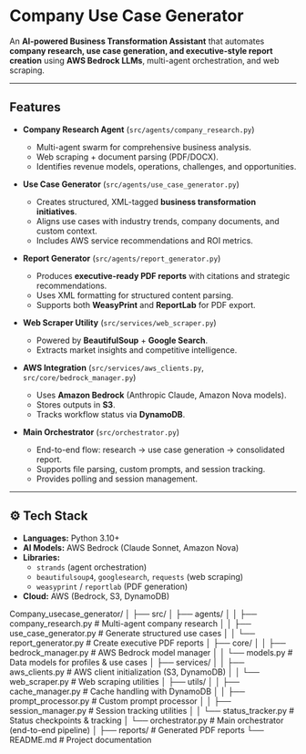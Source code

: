 # Company Use Case Generator 

An **AI-powered Business Transformation Assistant** that automates **company research, use case generation, and executive-style report creation** using **AWS Bedrock LLMs**, multi-agent orchestration, and web scraping.

---

## Features
- **Company Research Agent** (`src/agents/company_research.py`)  
  - Multi-agent swarm for comprehensive business analysis.  
  - Web scraping + document parsing (PDF/DOCX).  
  - Identifies revenue models, operations, challenges, and opportunities.  

- **Use Case Generator** (`src/agents/use_case_generator.py`)  
  - Creates structured, XML-tagged **business transformation initiatives**.  
  - Aligns use cases with industry trends, company documents, and custom context.  
  - Includes AWS service recommendations and ROI metrics.  

- **Report Generator** (`src/agents/report_generator.py`)  
  - Produces **executive-ready PDF reports** with citations and strategic recommendations.  
  - Uses XML formatting for structured content parsing.  
  - Supports both **WeasyPrint** and **ReportLab** for PDF export.  

- **Web Scraper Utility** (`src/services/web_scraper.py`)  
  - Powered by **BeautifulSoup** + **Google Search**.  
  - Extracts market insights and competitive intelligence.  

- **AWS Integration** (`src/services/aws_clients.py`, `src/core/bedrock_manager.py`)  
  - Uses **Amazon Bedrock** (Anthropic Claude, Amazon Nova models).  
  - Stores outputs in **S3**.  
  - Tracks workflow status via **DynamoDB**.  

- **Main Orchestrator** (`src/orchestrator.py`)  
  - End-to-end flow: research → use case generation → consolidated report.  
  - Supports file parsing, custom prompts, and session tracking.  
  - Provides polling and session management.  

---

## ⚙️ Tech Stack
- **Languages:** Python 3.10+  
- **AI Models:** AWS Bedrock (Claude Sonnet, Amazon Nova)  
- **Libraries:**  
  - `strands` (agent orchestration)  
  - `beautifulsoup4`, `googlesearch`, `requests` (web scraping)  
  - `weasyprint` / `reportlab` (PDF generation)  
- **Cloud:** AWS (Bedrock, S3, DynamoDB)  


Company_usecase_generator/
│
├── src/
│ ├── agents/
│ │ ├── company_research.py # Multi-agent company research
│ │ ├── use_case_generator.py # Generate structured use cases
│ │ └── report_generator.py # Create executive PDF reports
│ ├── core/
│ │ ├── bedrock_manager.py # AWS Bedrock model manager
│ │ └── models.py # Data models for profiles & use cases
│ ├── services/
│ │ ├── aws_clients.py # AWS client initialization (S3, DynamoDB)
│ │ └── web_scraper.py # Web scraping utilities
│ ├── utils/
│ │ ├── cache_manager.py # Cache handling with DynamoDB
│ │ ├── prompt_processor.py # Custom prompt processor
│ │ ├── session_manager.py # Session tracking utilities
│ │ └── status_tracker.py # Status checkpoints & tracking
│ └── orchestrator.py # Main orchestrator (end-to-end pipeline)
│
├── reports/ # Generated PDF reports
└── README.md # Project documentation
